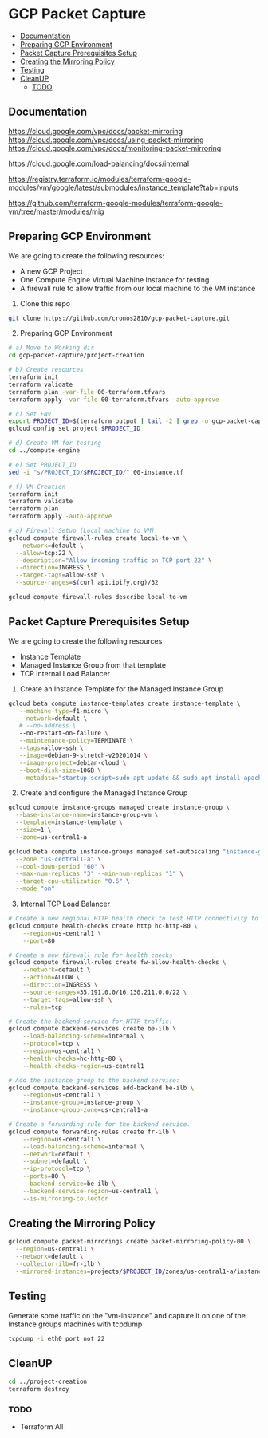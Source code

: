 # GCP Packet Capture

<!-- MarkdownTOC autolink=true -->

- [Documentation](#documentation)
- [Preparing GCP Environment](#preparing-gcp-environment)
- [Packet Capture Prerequisites Setup](#packet-capture-prerequisites-setup)
- [Creating the Mirroring Policy](#creating-the-mirroring-policy)
- [Testing](#testing)
- [CleanUP](#cleanup)
  - [TODO](#todo)

<!-- /MarkdownTOC -->

## Documentation

https://cloud.google.com/vpc/docs/packet-mirroring
https://cloud.google.com/vpc/docs/using-packet-mirroring
https://cloud.google.com/vpc/docs/monitoring-packet-mirroring

https://cloud.google.com/load-balancing/docs/internal

https://registry.terraform.io/modules/terraform-google-modules/vm/google/latest/submodules/instance_template?tab=inputs

https://github.com/terraform-google-modules/terraform-google-vm/tree/master/modules/mig

## Preparing GCP Environment

We are going to create the following resources:

- A new GCP Project
- One Compute Engine Virtual Machine Instance for testing
- A firewall rule to allow traffic from our local machine to the VM instance

1. Clone this repo

```bash
git clone https://github.com/cronos2810/gcp-packet-capture.git
```

2. Preparing GCP Environment

```bash
# a) Move to Working dir
cd gcp-packet-capture/project-creation

# b) Create resources
terraform init
terraform validate
terraform plan -var-file 00-terraform.tfvars
terraform apply -var-file 00-terraform.tfvars -auto-approve

# c) Set ENV
export PROJECT_ID=$(terraform output | tail -2 | grep -o gcp-packet-capture-......)
gcloud config set project $PROJECT_ID

# d) Create VM for testing
cd ../compute-engine

# e) Set PROJECT_ID
sed -i "s/PROJECT_ID/$PROJECT_ID/" 00-instance.tf

# f) VM Creation
terraform init
terraform validate
terraform plan
terraform apply -auto-approve

# g) Firewall Setup (Local machine to VM)
gcloud compute firewall-rules create local-to-vm \
  --network=default \
  --allow=tcp:22 \
  --description="Allow incoming traffic on TCP port 22" \
  --direction=INGRESS \
  --target-tags=allow-ssh \
  --source-ranges=$(curl api.ipify.org)/32

gcloud compute firewall-rules describe local-to-vm
```

## Packet Capture Prerequisites Setup

We are going to create the following resources

- Instance Template
- Managed Instance Group from that template
- TCP Internal Load Balancer

1. Create an Instance Template for the Managed Instance Group

```bash
gcloud beta compute instance-templates create instance-template \
   --machine-type=f1-micro \
   --network=default \
   # --no-address \
   --no-restart-on-failure \
   --maintenance-policy=TERMINATE \
   --tags=allow-ssh \
   --image=debian-9-stretch-v20201014 \
   --image-project=debian-cloud \
   --boot-disk-size=10GB \
   --metadata="startup-script=sudo apt update && sudo apt install apache2 dnsutils tcpdump -y"
```

2. Create and configure the Managed Instance Group

```bash
gcloud compute instance-groups managed create instance-group \
  --base-instance-name=instance-group-vm \
  --template=instance-template \
  --size=1 \
  --zone=us-central1-a

gcloud beta compute instance-groups managed set-autoscaling "instance-group" \
  --zone "us-central1-a" \
  --cool-down-period "60" \
  --max-num-replicas "3" --min-num-replicas "1" \
  --target-cpu-utilization "0.6" \
  --mode "on"
```

3. Internal TCP Load Balancer

```bash
# Create a new regional HTTP health check to test HTTP connectivity to the VMs on 80.
gcloud compute health-checks create http hc-http-80 \
    --region=us-central1 \
    --port=80

# Create a new firewall rule for health checks
gcloud compute firewall-rules create fw-allow-health-checks \
    --network=default \
    --action=ALLOW \
    --direction=INGRESS \
    --source-ranges=35.191.0.0/16,130.211.0.0/22 \
    --target-tags=allow-ssh \
    --rules=tcp

# Create the backend service for HTTP traffic:
gcloud compute backend-services create be-ilb \
    --load-balancing-scheme=internal \
    --protocol=tcp \
    --region=us-central1 \
    --health-checks=hc-http-80 \
    --health-checks-region=us-central1

# Add the instance group to the backend service:
gcloud compute backend-services add-backend be-ilb \
    --region=us-central1 \
    --instance-group=instance-group \
    --instance-group-zone=us-central1-a

# Create a forwarding rule for the backend service.
gcloud compute forwarding-rules create fr-ilb \
    --region=us-central1 \
    --load-balancing-scheme=internal \
    --network=default \
    --subnet=default \
    --ip-protocol=tcp \
    --ports=80 \
    --backend-service=be-ilb \
    --backend-service-region=us-central1 \
    --is-mirroring-collector
```

## Creating the Mirroring Policy

```bash
gcloud compute packet-mirrorings create packet-mirroring-policy-00 \
  --region=us-central1 \
  --network=default \
  --collector-ilb=fr-ilb \
  --mirrored-instances=projects/$PROJECT_ID/zones/us-central1-a/instances/vm-instance
```

## Testing

Generate some traffic on the "vm-instance" and capture it on one of the Instance groups machines with tcpdump 

```bash
tcpdump -i eth0 port not 22
```

## CleanUP

```bash
cd ../project-creation
terraform destroy
```

### TODO

- Terraform All

